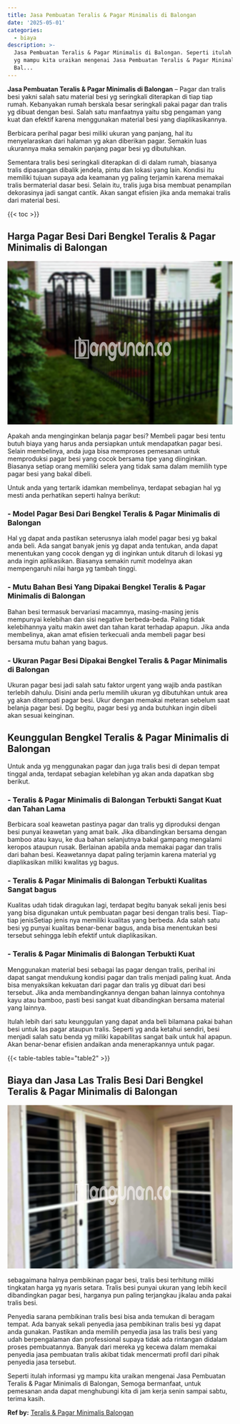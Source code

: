 ```yaml
---
title: Jasa Pembuatan Teralis & Pagar Minimalis di Balongan
date: '2025-05-01'
categories:
  - biaya
description: >-
  Jasa Pembuatan Teralis & Pagar Minimalis di Balongan. Seperti itulah informasi
  yg mampu kita uraikan mengenai Jasa Pembuatan Teralis & Pagar Minimalis di
  Bal...
---
```


**Jasa Pembuatan Teralis & Pagar Minimalis di Balongan** – Pagar dan tralis besi yakni salah satu material besi yg seringkali diterapkan di tiap tiap rumah. Kebanyakan rumah berskala besar seringkali pakai pagar dan tralis yg dibuat dengan besi. Salah satu manfaatnya yaitu sbg pengaman yang kuat dan efektif karena menggunakan material besi yang diaplikasikannya.

Berbicara perihal pagar besi miliki ukuran yang panjang, hal itu menyelaraskan dari halaman yg akan diberikan pagar. Semakin luas ukurannya maka semakin panjang pagar besi yg dibutuhkan.

Sementara tralis besi seringkali diterapkan di di dalam rumah, biasanya tralis dipasangan dibalik jendela, pintu dan lokasi yang lain. Kondisi itu memiliki tujuan supaya ada keamanan yg paling terjamin karena memakai tralis bermaterial dasar besi. Selain itu, tralis juga bisa membuat penampilan dekorasinya jadi sangat cantik. Akan sangat efisien jika anda memakai tralis dari material besi.

{{< toc >}}

## Harga Pagar Besi Dari Bengkel Teralis & Pagar Minimalis di Balongan

![Jasa Pembuatan Teralis & Pagar Minimalis di Balongan](/images/pagar-minimalis-murah-43.png)

Apakah anda menginginkan belanja pagar besi? Membeli pagar besi tentu butuh biaya yang harus anda persiapkan untuk mendapatkan pagar besi. Selain membelinya, anda juga bisa memproses pemesanan untuk memproduksi pagar besi yang cocok bersama tipe yang diinginkan. Biasanya setiap orang memiliki selera yang tidak sama dalam memilih type pagar besi yang bakal dibeli.

Untuk anda yang tertarik idamkan membelinya, terdapat sebagian hal yg mesti anda perhatikan seperti halnya berikut:
### \- Model Pagar Besi Dari Bengkel Teralis & Pagar Minimalis di Balongan

Hal yg dapat anda pastikan seterusnya ialah model pagar besi yg bakal anda beli. Ada sangat banyak jenis yg dapat anda tentukan, anda dapat menentukan yang cocok dengan yg di inginkan untuk ditaruh di lokasi yg anda ingin aplikasikan. Biasanya semakin rumit modelnya akan mempengaruhi nilai harga yg tambah tinggi.

### \- Mutu Bahan Besi Yang Dipakai Bengkel Teralis & Pagar Minimalis di Balongan

Bahan besi termasuk bervariasi macamnya, masing-masing jenis mempunyai kelebihan dan sisi negative berbeda-beda. Paling tidak kelebihannya yaitu makin awet dan tahan karat terhadap apapun. Jika anda membelinya, akan amat efisien terkecuali anda membeli pagar besi bersama mutu bahan yang bagus.

### \- Ukuran Pagar Besi Dipakai Bengkel Teralis & Pagar Minimalis di Balongan

Ukuran pagar besi jadi salah satu faktor urgent yang wajib anda pastikan terlebih dahulu. Disini anda perlu memilih ukuran yg dibutuhkan untuk area yg akan ditempati pagar besi. Ukur dengan memakai meteran sebelum saat belanja pagar besi. Dg begitu, pagar besi yg anda butuhkan ingin dibeli akan sesuai keinginan.

## Keunggulan Bengkel Teralis & Pagar Minimalis di Balongan

Untuk anda yg menggunakan pagar dan juga tralis besi di depan tempat tinggal anda, terdapat sebagian kelebihan yg akan anda dapatkan sbg berikut.

### \- Teralis & Pagar Minimalis di Balongan Terbukti Sangat Kuat dan Tahan Lama

Berbicara soal keawetan pastinya pagar dan tralis yg diproduksi dengan besi punyai keawetan yang amat baik. Jika dibandingkan bersama dengan bamboo atau kayu, ke dua bahan selanjutnya bakal gampang mengalami keropos ataupun rusak. Berlainan apabila anda memakai pagar dan tralis dari bahan besi. Keawetannya dapat paling terjamin karena material yg diaplikasikan miliki kwalitas yg bagus.

### \- Teralis & Pagar Minimalis di Balongan Terbukti Kualitas Sangat bagus

Kualitas udah tidak diragukan lagi, terdapat begitu banyak sekali jenis besi yang bisa digunakan untuk pembuatan pagar besi dengan tralis besi. Tiap-tiap jenisSetiap jenis nya memiliki kualitas yang berbeda. Ada salah satu besi yg punyai kualitas benar-benar bagus, anda bisa menentukan besi tersebut sehingga lebih efektif untuk diaplikasikan.

### \- Teralis & Pagar Minimalis di Balongan Terbukti Kuat

Menggunakan material besi sebagai las pagar dengan tralis, perihal ini dapat sangat mendukung kondisi pagar dan tralis menjadi paling kuat. Anda bisa menyaksikan kekuatan dari pagar dan tralis yg dibuat dari besi tersebut. Jika anda membandingkannya dengan bahan lainnya contohnya kayu atau bamboo, pasti besi sangat kuat dibandingkan bersama material yang lainnya.

Itulah lebih dari satu keunggulan yang dapat anda beli bilamana pakai bahan besi untuk las pagar ataupun tralis. Seperti yg anda ketahui sendiri, besi menjadi salah satu benda yg miliki kapabilitas sangat baik untuk hal apapun. Akan benar-benar efisien andaikan anda menerapkannya untuk pagar.

{{< table-tables table="table2" >}}

## Biaya dan Jasa Las Tralis Besi Dari Bengkel Teralis & Pagar Minimalis di Balongan

![Jasa Pembuatan Teralis & Pagar Minimalis di Balongan](/images/teralis-minimalis-murah-16.png)

sebagaimana halnya pembikinan pagar besi, tralis besi terhitung miliki tingkatan harga yg nyaris setara. Tralis besi punyai ukuran yang lebih kecil dibandingkan pagar besi, harganya pun paling terjangkau jikalau anda pakai tralis besi.

Penyedia sarana pembikinan tralis besi bisa anda temukan di beragam tempat. Ada banyak sekali penyedia jasa pembikinan tralis besi yg dapat anda gunakan. Pastikan anda memilih penyedia jasa las tralis besi yang udah berpengalaman dan professional supaya tidak ada rintangan didalam proses pembuatannya. Banyak dari mereka yg kecewa dalam memakai penyedia jasa pembuatan tralis akibat tidak mencermati profil dari pihak penyedia jasa tersebut.

Seperti itulah informasi yg mampu kita uraikan mengenai Jasa Pembuatan Teralis & Pagar Minimalis di Balongan, Semoga bermanfaat, untuk pemesanan anda dapat menghubungi kita di jam kerja senin sampai sabtu, terima kasih.

**Ref by:** [Teralis & Pagar Minimalis Balongan](https://id.wikipedia.org/wiki/Teralis)

